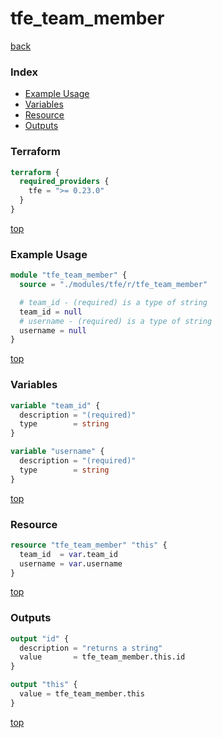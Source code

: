 # tfe_team_member

[back](../tfe.md)

### Index

- [Example Usage](#example-usage)
- [Variables](#variables)
- [Resource](#resource)
- [Outputs](#outputs)

### Terraform

```terraform
terraform {
  required_providers {
    tfe = ">= 0.23.0"
  }
}
```

[top](#index)

### Example Usage

```terraform
module "tfe_team_member" {
  source = "./modules/tfe/r/tfe_team_member"

  # team_id - (required) is a type of string
  team_id = null
  # username - (required) is a type of string
  username = null
}
```

[top](#index)

### Variables

```terraform
variable "team_id" {
  description = "(required)"
  type        = string
}

variable "username" {
  description = "(required)"
  type        = string
}
```

[top](#index)

### Resource

```terraform
resource "tfe_team_member" "this" {
  team_id  = var.team_id
  username = var.username
}
```

[top](#index)

### Outputs

```terraform
output "id" {
  description = "returns a string"
  value       = tfe_team_member.this.id
}

output "this" {
  value = tfe_team_member.this
}
```

[top](#index)